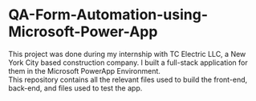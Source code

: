 # QA-Form-Automation-using-Microsoft-Power-App 
This project was done during my internship with TC Electric LLC, a New York City based construction company. I built a full-stack application for them in the Microsoft PowerApp Environment.  
This repository contains all the relevant files used to build the front-end, back-end, and files used to test the app. 
